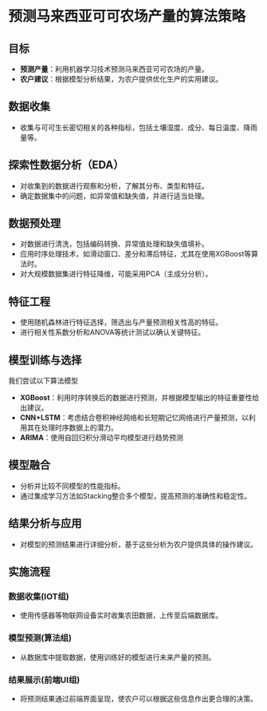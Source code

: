# 预测马来西亚可可农场产量的算法策略

## 目标
- **预测产量**：利用机器学习技术预测马来西亚可可农场的产量。
- **农户建议**：根据模型分析结果，为农户提供优化生产的实用建议。

## 数据收集
- 收集与可可生长密切相关的各种指标，包括土壤湿度、成分、每日温度、降雨量等。

## 探索性数据分析（EDA）
- 对收集到的数据进行观察和分析，了解其分布、类型和特征。
- 确定数据集中的问题，如异常值和缺失值，并进行适当处理。

## 数据预处理
- 对数据进行清洗，包括编码转换、异常值处理和缺失值填补。
- 应用时序处理技术，如滑动窗口、差分和滞后特征，尤其在使用XGBoost等算法时。
- 对大规模数据集进行特征降维，可能采用PCA（主成分分析）。

## 特征工程
- 使用随机森林进行特征选择，筛选出与产量预测相关性高的特征。
- 进行相关性系数分析和ANOVA等统计测试以确认关键特征。

## 模型训练与选择
我们尝试以下算法模型
- **XGBoost**：利用时序转换后的数据进行预测，并根据模型输出的特征重要性给出建议。
- **CNN+LSTM**：考虑结合卷积神经网络和长短期记忆网络进行产量预测，以利用其在处理时序数据上的潜力。
- **ARIMA**：使用自回归积分滑动平均模型进行趋势预测

## 模型融合
- 分析并比较不同模型的性能指标。
- 通过集成学习方法如Stacking整合多个模型，提高预测的准确性和稳定性。

## 结果分析与应用
- 对模型的预测结果进行详细分析，基于这些分析为农户提供具体的操作建议。

## 实施流程
### 数据收集(IOT组)
- 使用传感器等物联网设备实时收集农田数据，上传至后端数据库。

### 模型预测(算法组)
- 从数据库中提取数据，使用训练好的模型进行未来产量的预测。

### 结果展示(前端UI组)
- 将预测结果通过前端界面呈现，使农户可以根据这些信息作出更合理的决策。